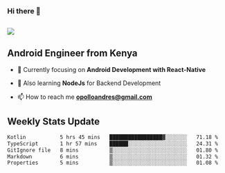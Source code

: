 ### Hi there 👋
<h2 align="left"><img src="https://readme-typing-svg.herokuapp.com?color=000000&lines=I'm+Andrew+Opollo😊;Welcome+to+my+Github😜"> </h2>

## Android Engineer from Kenya


- 🌱 Currently focusing on **Android Development with React-Native**

- 🔭 Also learning **NodeJs** for Backend Development

- 📫 How to reach me **opolloandres@gmail.com**


## Weekly Stats Update
<!--START_SECTION:waka-->

```txt
Kotlin           5 hrs 45 mins   █████████████████▓░░░░░░░   71.18 %
TypeScript       1 hr 57 mins    ██████░░░░░░░░░░░░░░░░░░░   24.31 %
GitIgnore file   8 mins          ▒░░░░░░░░░░░░░░░░░░░░░░░░   01.80 %
Markdown         6 mins          ▒░░░░░░░░░░░░░░░░░░░░░░░░   01.32 %
Properties       5 mins          ▒░░░░░░░░░░░░░░░░░░░░░░░░   01.08 %
```

<!--END_SECTION:waka-->



